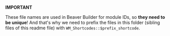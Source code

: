 **IMPORTANT**

These file names are used in Beaver Builder for module IDs, so **they need to be unique**!
And that's why we need to prefix the files in this folder (sibling files of this readme file) with `WM_Shortcodes::$prefix_shortcode`.
